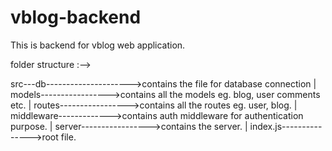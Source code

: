 # vblog-backend
This is backend for vblog web application.

folder structure :-->

src---db--------------------->contains the file for database connection
      |
      models----------------->contains all the models eg. blog, user comments etc.
      |
      routes----------------->contains all the routes eg. user, blog.
      |
      middleware------------->contains auth middleware for authentication purpose.
      |
      server----------------->contains the server.
      |
      index.js--------------->root file.
